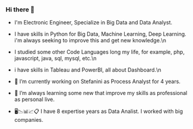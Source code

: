 ### Hi there 👋

- I'm Electronic Engineer, Specialize in Big Data and Data Analyst.

- I have skills in Python for Big Data, Machine Learning, Deep Learning. i'm always seeking to improve this and get new knowledge.\n
- I studied some other Code Languages long my life, for example, php, javascript, java, sql, mysql, etc.\n
- i have skills in Tableau and PowerBI, all about Dashboard.\n

- 🔭 I’m currently working on Stefanini as Process Analyst for 4 years.
- 🌱 I’m always learning some new that improve my skills as professional as personal live.
- 🖥️📉📊📈📋 I have 8 expertise years as Data Analist. I worked with big companies.


<!--
**ingvamartinez/ingvamartinez** is a ✨ _special_ ✨ repository because its `README.md` (this file) appears on your GitHub profile.

Here are some ideas to get you started:

- 🔭 I’m currently working on ...
- 🌱 I’m currently learning ...
- 👯 I’m looking to collaborate on ...
- 🤔 I’m looking for help with ...
- 💬 Ask me about ...
- 📫 How to reach me: ...
- 😄 Pronouns: ...
- ⚡ Fun fact: ...
-->
